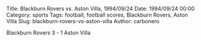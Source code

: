 Title: Blackburn Rovers vs. Aston Villa, 1994/09/24
Date: 1994/09/24 00:00
Category: sports
Tags: football, football scores, Blackburn Rovers, Aston Villa
Slug: blackburn-rovers-vs-aston-villa
Author: carbonero


Blackburn Rovers 3 - 1 Aston Villa
